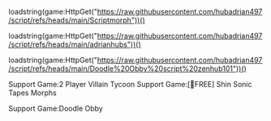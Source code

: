 loadstring(game:HttpGet("https://raw.githubusercontent.com/hubadrian497/script/refs/heads/main/Scriptmorph"))()

loadstring(game:HttpGet("https://raw.githubusercontent.com/hubadrian497/script/refs/heads/main/adrianhubs"))()

loadstring(game:HttpGet("https://raw.githubusercontent.com/hubadrian497/script/refs/heads/main/Doodle%20Obby%20script%20zenhub101"))()

Support Game:2 Player Villain Tycoon
Support Game:[🎁FREE] Shin Sonic Tapes Morphs

Support Game:Doodle Obby
